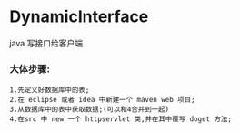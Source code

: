 # DynamicInterface
java 写接口给客户端
### 大体步骤:
    1.先定义好数据库中的表;
    2.在 eclipse 或者 idea 中新建一个 maven web 项目;
    3.从数据库中的表中获取数据;(可以和4合并到一起)
    4.在src 中 new 一个 httpservlet 类,并在其中覆写 doget 方法;
